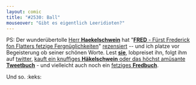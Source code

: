 ```yaml
---
layout: comic
title: "#2530: Ball"
mouseover: "Gibt es eigentlich Leeridioten?"
---
```


PS: 
Der wunderübertolle <a href="https://twitter.com/haekelschwein">Herr <strong>Haekelschwein</strong></a> hat "<a href="http://www.fonflatter.de/fredbuch/"><strong>FRED</strong> - Fürst Frederick fon Flatters fetzige Fergnüglichkeiten</a>" <a href="http://haekelschwein.de/blogartikel/items/fredbuch.htm">rezensiert</a> -- und ich platze vor Begeisterung ob seiner schönen Worte. Lest <a href="http://haekelschwein.de/blogartikel/items/fredbuch.htm"><strong>sie</strong></a>, lobpreiset ihn, folgt ihm auf <a href="https://twitter.com/haekelschwein">twitter</a>, <a href="http://haekelschwein.de/shopartikel/kategorie/shop.htm">kauft ein knuffiges <strong>Häkelschwein</strong> oder das höchst amüsante <strong>Tweetbuch</strong></a> - und vielleicht auch noch ein <a href="http://www.fonflatter.de/fredbuch/">fetziges <strong>Fredbuch</strong></a>.

Und so.
:keks:
